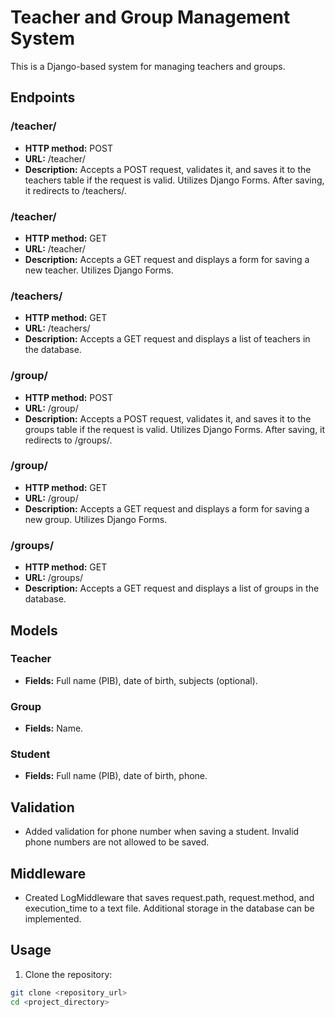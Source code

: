 # Teacher and Group Management System

This is a Django-based system for managing teachers and groups.

## Endpoints
### /teacher/
- **HTTP method:** POST
- **URL:** /teacher/
- **Description:** Accepts a POST request, validates it, and saves it to the teachers table if the request is valid. Utilizes Django Forms. After saving, it redirects to /teachers/.

### /teacher/
- **HTTP method:** GET
- **URL:** /teacher/
- **Description:** Accepts a GET request and displays a form for saving a new teacher. Utilizes Django Forms.

### /teachers/
- **HTTP method:** GET
- **URL:** /teachers/
- **Description:** Accepts a GET request and displays a list of teachers in the database.

### /group/
- **HTTP method:** POST
- **URL:** /group/
- **Description:** Accepts a POST request, validates it, and saves it to the groups table if the request is valid. Utilizes Django Forms. After saving, it redirects to /groups/.

### /group/
- **HTTP method:** GET
- **URL:** /group/
- **Description:** Accepts a GET request and displays a form for saving a new group. Utilizes Django Forms.

### /groups/
- **HTTP method:** GET
- **URL:** /groups/
- **Description:** Accepts a GET request and displays a list of groups in the database.

## Models

### Teacher
- **Fields:** Full name (PIB), date of birth, subjects (optional).

### Group
- **Fields:** Name.

### Student
- **Fields:** Full name (PIB), date of birth, phone.

## Validation

- Added validation for phone number when saving a student. Invalid phone numbers are not allowed to be saved.

## Middleware

- Created LogMiddleware that saves request.path, request.method, and execution_time to a text file. Additional storage in the database can be implemented.
  
## Usage

1. Clone the repository:
```bash
git clone <repository_url>
cd <project_directory>
